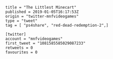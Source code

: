 ```
title = "The Littlest Minecart"
published = 2019-01-05T16:17:53Z
origin = "twitter-mnfvideogames"
type = "tweet"
tag = [ "ps4share", "red-dead-redemption-2",]

[twitter]
account = "mnfvideogames"
first_tweet = "1081585585029087233"
retweets = 0
favourites = 0
```

<p class='image'><img src='https://mnf.m17s.net/2019/01/05/DwKQWu2X4AIsclr.jpg' alt=''></p>

